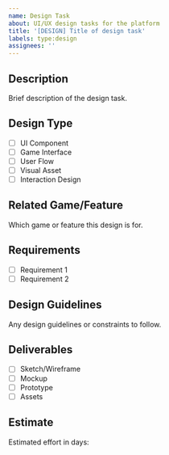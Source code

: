 ```yaml
---
name: Design Task
about: UI/UX design tasks for the platform
title: '[DESIGN] Title of design task'
labels: type:design
assignees: ''
---
```


## Description
Brief description of the design task.

## Design Type
- [ ] UI Component
- [ ] Game Interface
- [ ] User Flow
- [ ] Visual Asset
- [ ] Interaction Design

## Related Game/Feature
Which game or feature this design is for.

## Requirements
- [ ] Requirement 1
- [ ] Requirement 2

## Design Guidelines
Any design guidelines or constraints to follow.

## Deliverables
- [ ] Sketch/Wireframe
- [ ] Mockup
- [ ] Prototype
- [ ] Assets

## Estimate
Estimated effort in days: